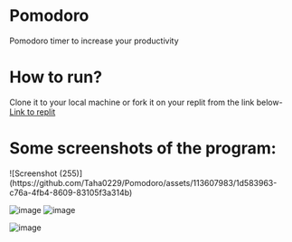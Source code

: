 # Pomodoro
Pomodoro timer to increase your productivity

<h1>How to run?</h1>
Clone it to your local machine or fork it on your replit from the link below-
<a href="https://replit.com/@Sheikh-TahaTaha/Pomodoro?v=1">Link to replit</a>

<h1>Some screenshots of the program: </h1>
![Screenshot (255)](https://github.com/Taha0229/Pomodoro/assets/113607983/1d583963-c76a-4fb4-8609-83105f3a314b)

![image](https://github.com/Taha0229/Pomodoro/assets/113607983/8f818207-f4f5-4e68-9bfa-473ab9a94a6a)
![image](https://github.com/Taha0229/Pomodoro/assets/113607983/6106d917-2d95-4ad0-8f53-c7b6ffed5085)

![image](https://github.com/Taha0229/Pomodoro/assets/113607983/87480bdd-2b19-4cb5-b3fd-69c4db97834a)
